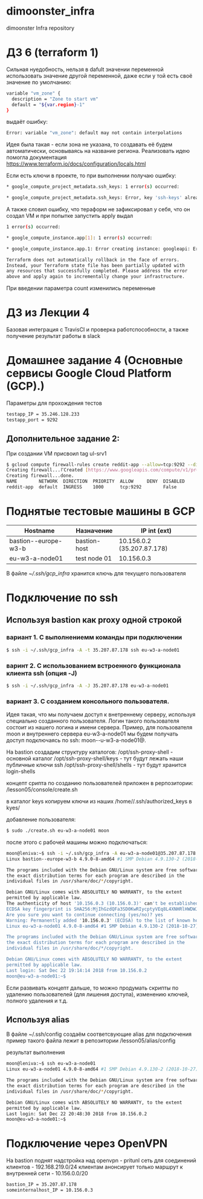 # dimoonster_infra
dimoonster Infra repository

# ДЗ 6 (terraform 1)

Сильная нуедобность, нельзя в dafult значении переменной использовать значение другой переменной, даже если у той есть своё значение по умолчанию:
```sh
variable "vm_zone" {
  description = "Zone to start vm"
  default = "${var.region}-1"
}
```
выдаёт ошибку:
```sh
Error: variable "vm_zone": default may not contain interpolations
```

Идея была такая - если зона не указана, то создавать её будем автоматически, основываясь на название региона. Реализовать идею помогла документация https://www.terraform.io/docs/configuration/locals.html 

Если есть ключи в проекте, то при выполнении получаю ошибку:
```sh
* google_compute_project_metadata.ssh_keys: 1 error(s) occurred:

* google_compute_project_metadata.ssh_keys: Error, key 'ssh-keys' already exists in project
```
А также словил ошибку, что тераформ не зафиксировал у себя, что он создал VM и при попытке запустить apply выдал
```sh
1 error(s) occurred:

* google_compute_instance.app[1]: 1 error(s) occurred:

* google_compute_instance.app.1: Error creating instance: googleapi: Error 409: The resource 'projects/clean-algebra-226316/zones/europe-west3-a/instances/reddit-tf-app-var' already exists, alreadyExists

Terraform does not automatically rollback in the face of errors.
Instead, your Terraform state file has been partially updated with
any resources that successfully completed. Please address the error
above and apply again to incrementally change your infrastructure.
```

При введении параметра count изменились переменные





# ДЗ из Лекции 4

Базовая интеграция с TravisCI и проверка работспособности, а также получение результат работы в slack

# Домашнее задание 4 (Основные сервисы Google Cloud Platform (GCP).) 

Параметры для прохождения тестов

```sh
testapp_IP = 35.246.128.233
testapp_port = 9292
```

## Дополнительное задание 2:

При создании VM присвоил tag ul-srv1

```sh
$ gcloud compute firewall-rules create reddit-app --allow=tcp:9292 --direction=INGRESS --target-tags=ul-srv1
Creating firewall...⠏Created [https://www.googleapis.com/compute/v1/projects/clean-algebra-226316/global/firewalls/reddit-app].                                                               
Creating firewall...done.                                                                                                                                                                     
NAME        NETWORK  DIRECTION  PRIORITY  ALLOW     DENY  DISABLED
reddit-app  default  INGRESS    1000      tcp:9292        False
```


# Поднятые тестовые машины в GCP
| Hostname | Назначение | IP int (ext) |
| -------- | ---------- | ------------ |
| bastion--europe-w3-b | bastion-host | 10.156.0.2 (35.207.87.178) |
| eu-w3-a-node01 | test node 01 | 10.156.0.3 |
В файле *~/.ssh/gcp_infra* хранится ключь для текущего пользователя

# Подключение по ssh

## Используя bastion как proxy одной строкой

### вариант 1. С выполнениемм команды при подключении
```sh
$ ssh -i ~/.ssh/gcp_infra -A -t 35.207.87.178 ssh eu-w3-a-node01
```
### варинт 2. С использованием встроенного функционала клиента ssh (опция -J)
 ```sh
 $ ssh -i ~/.ssh/gcp_infra -A -J 35.207.87.178 eu-w3-a-node01
 ```

### вариант 3. С созданием консольного пользователя.  

Идея такая, что мы получаем доступ к внетреннему серверу, используя специально созданного пользователя.
Логин такого пользователя состоит из нашего логина и имени сервера. 
Пример, для пользователя moon и внутреннего сервера eu-w3-a-node01 мы будем получать доступ 
подключаясь по ssh:  moon--u-w3-a-node01@<bastion-ip>.

На bastion создадим структуру каталогов:
/opt/ssh-proxy-shell        - основной каталог
/opt/ssh-proxy-shell/keys   - тут будут лежать наши публичные ключи ssh
/opt/ssh-proxy-shell/shells - тут будут хранится login-shells

концепт срипта по созданию пользователей приложен в рерпозитории: /lesson05/console/create.sh

в каталог keys копируем ключи из наших /home/<username>/.ssh/authorized_keys в kyes/<username>

добавление пользователя:
```sh
$ sudo ./create.sh eu-w3-a-node01 moon
```
после этого с рабочей машины можно подключаться:
```sh
moon@leniva:~$ ssh -i ~/.ssh/gcp_infra -A eu-w3-a-node01@35.207.87.178
Linux bastion--europe-w3-b 4.9.0-8-amd64 #1 SMP Debian 4.9.130-2 (2018-10-27) x86_64

The programs included with the Debian GNU/Linux system are free software;
the exact distribution terms for each program are described in the
individual files in /usr/share/doc/*/copyright.

Debian GNU/Linux comes with ABSOLUTELY NO WARRANTY, to the extent
permitted by applicable law.
The authenticity of host '10.156.0.3 (10.156.0.3)' can't be established.
ECDSA key fingerprint is SHA256:MjIhGzdQFa3SD0KwRIycptyVEq8L4XNHRlHWDWJhwSQ.
Are you sure you want to continue connecting (yes/no)? yes
Warning: Permanently added '10.156.0.3' (ECDSA) to the list of known hosts.
Linux eu-w3-a-node01 4.9.0-8-amd64 #1 SMP Debian 4.9.130-2 (2018-10-27) x86_64

The programs included with the Debian GNU/Linux system are free software;
the exact distribution terms for each program are described in the
individual files in /usr/share/doc/*/copyright.

Debian GNU/Linux comes with ABSOLUTELY NO WARRANTY, to the extent
permitted by applicable law.
Last login: Sat Dec 22 19:14:14 2018 from 10.156.0.2
moon@eu-w3-a-node01:~$ 
```

Если развивать концепт дальше, то можно продумать скрипты по удалению пользователей (для лишения доступа), изменению ключей, полного удаления и т.д.

## Используя alias 

В файле ~/.ssh/config создаём соответсвующие alias для подключения 
пример такого файла лежит в репозитории /lesson05/alias/config

результат выполнения
```sh
moon@leniva:~$ ssh eu-w3-a-node01
Linux eu-w3-a-node01 4.9.0-8-amd64 #1 SMP Debian 4.9.130-2 (2018-10-27) x86_64

The programs included with the Debian GNU/Linux system are free software;
the exact distribution terms for each program are described in the
individual files in /usr/share/doc/*/copyright.

Debian GNU/Linux comes with ABSOLUTELY NO WARRANTY, to the extent
permitted by applicable law.
Last login: Sat Dec 22 20:48:30 2018 from 10.156.0.2
moon@eu-w3-a-node01:~$ 

```

# Подключение через OpenVPN

На bastion поднят надстройка над openvpn - pritunl
сеть для соединений клиентов - 192.168.219.0/24
клиентам анонсирует только маршрут к внутренней сети - 10.156.0.0/20

```sh
bastion_IP = 35.207.87.178
someinternalhost_IP = 10.156.0.3
```
